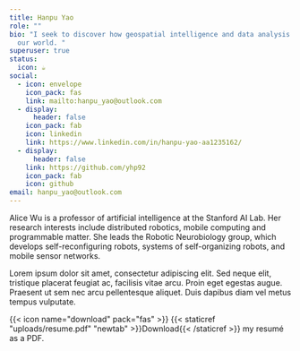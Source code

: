 ```yaml
---
title: Hanpu Yao
role: ""
bio: "I seek to discover how geospatial intelligence and data analysis can shape
  our world. "
superuser: true
status:
  icon: ☕️
social:
  - icon: envelope
    icon_pack: fas
    link: mailto:hanpu_yao@outlook.com
  - display:
      header: false
    icon_pack: fab
    icon: linkedin
    link: https://www.linkedin.com/in/hanpu-yao-aa1235162/
  - display:
      header: false
    link: https://github.com/yhp92
    icon_pack: fab
    icon: github
email: hanpu_yao@outlook.com
---
```

Alice Wu is a professor of artificial intelligence at the Stanford AI Lab. Her research interests include distributed robotics, mobile computing and programmable matter. She leads the Robotic Neurobiology group, which develops self-reconfiguring robots, systems of self-organizing robots, and mobile sensor networks.





Lorem ipsum dolor sit amet, consectetur adipiscing elit. Sed neque elit, tristique placerat feugiat ac, facilisis vitae arcu. Proin eget egestas augue. Praesent ut sem nec arcu pellentesque aliquet. Duis dapibus diam vel metus tempus vulputate.

{{< icon name="download" pack="fas" >}} {{< staticref "uploads/resume.pdf" "newtab" >}}Download{{< /staticref >}} my resumé as a PDF.